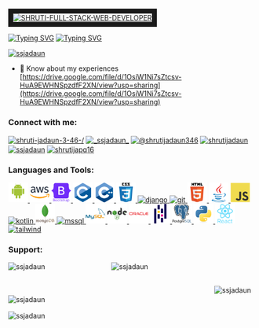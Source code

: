 
<a href="https://ibb.co/HNfz9CC"><img src="https://i.ibb.co/bHMBGFF/SHRUTI-FULL-STACK-WEB-DEVELOPER.png" alt="SHRUTI-FULL-STACK-WEB-DEVELOPER"  width="1000" 
     height="200" border="10"></a>


[![Typing SVG](https://readme-typing-svg.demolab.com?font=Fira+Code&pause=1000&width=435&lines=Hey!+I'm+Shruti+Singh+Jadaun)](https://git.io/typing-svg)
[![Typing SVG](https://readme-typing-svg.demolab.com?font=Fira+Code&pause=1000&width=435&lines=I'm+a+FullStack+Developer+From+India)](https://git.io/typing-svg)




<p align="left"> <a href="https://github.com/ryo-ma/github-profile-trophy"><img src="https://github-profile-trophy.vercel.app/?username=ssjadaun" alt="ssjadaun" /></a> </p>

- 📄 Know about my experiences [https://drive.google.com/file/d/1OsiW1Ni7sZtcsv-HuA9EWHNSpzdfF2XN/view?usp=sharing](https://drive.google.com/file/d/1OsiW1Ni7sZtcsv-HuA9EWHNSpzdfF2XN/view?usp=sharing)

<h3 align="left">Connect with me:</h3>
<p align="left">
<a href="https://linkedin.com/in/shruti-jadaun-3-46-/" target="blank"><img align="center" src="https://raw.githubusercontent.com/rahuldkjain/github-profile-readme-generator/master/src/images/icons/Social/linked-in-alt.svg" alt="shruti-jadaun-3-46-/" height="30" width="40" /></a>
<a href="https://instagram.com/_ssjadaun_" target="blank"><img align="center" src="https://raw.githubusercontent.com/rahuldkjain/github-profile-readme-generator/master/src/images/icons/Social/instagram.svg" alt="_ssjadaun_" height="30" width="40" /></a>
<a href="https://medium.com/@shrutijadaun346" target="blank"><img align="center" src="https://raw.githubusercontent.com/rahuldkjain/github-profile-readme-generator/master/src/images/icons/Social/medium.svg" alt="@shrutijadaun346" height="30" width="40" /></a>
<a href="https://www.hackerrank.com/shrutijadaun" target="blank"><img align="center" src="https://raw.githubusercontent.com/rahuldkjain/github-profile-readme-generator/master/src/images/icons/Social/hackerrank.svg" alt="shrutijadaun" height="30" width="40" /></a>
<a href="https://www.leetcode.com/ssjadaun" target="blank"><img align="center" src="https://raw.githubusercontent.com/rahuldkjain/github-profile-readme-generator/master/src/images/icons/Social/leet-code.svg" alt="ssjadaun" height="30" width="40" /></a>
<a href="https://auth.geeksforgeeks.org/user/shrutijapq16" target="blank"><img align="center" src="https://raw.githubusercontent.com/rahuldkjain/github-profile-readme-generator/master/src/images/icons/Social/geeks-for-geeks.svg" alt="shrutijapq16" height="30" width="40" /></a>
</p>

<h3 align="left">Languages and Tools:</h3>
<p align="left"> <a href="https://developer.android.com" target="_blank" rel="noreferrer"> <img src="https://raw.githubusercontent.com/devicons/devicon/master/icons/android/android-original-wordmark.svg" alt="android" width="40" height="40"/> </a> <a href="https://aws.amazon.com" target="_blank" rel="noreferrer"> <img src="https://raw.githubusercontent.com/devicons/devicon/master/icons/amazonwebservices/amazonwebservices-original-wordmark.svg" alt="aws" width="40" height="40"/> </a> <a href="https://getbootstrap.com" target="_blank" rel="noreferrer"> <img src="https://raw.githubusercontent.com/devicons/devicon/master/icons/bootstrap/bootstrap-plain-wordmark.svg" alt="bootstrap" width="40" height="40"/> </a> <a href="https://www.cprogramming.com/" target="_blank" rel="noreferrer"> <img src="https://raw.githubusercontent.com/devicons/devicon/master/icons/c/c-original.svg" alt="c" width="40" height="40"/> </a> <a href="https://www.w3schools.com/cpp/" target="_blank" rel="noreferrer"> <img src="https://raw.githubusercontent.com/devicons/devicon/master/icons/cplusplus/cplusplus-original.svg" alt="cplusplus" width="40" height="40"/> </a> <a href="https://www.w3schools.com/css/" target="_blank" rel="noreferrer"> <img src="https://raw.githubusercontent.com/devicons/devicon/master/icons/css3/css3-original-wordmark.svg" alt="css3" width="40" height="40"/> </a> <a href="https://www.djangoproject.com/" target="_blank" rel="noreferrer"> <img src="https://cdn.worldvectorlogo.com/logos/django.svg" alt="django" width="40" height="40"/> </a> <a href="https://git-scm.com/" target="_blank" rel="noreferrer"> <img src="https://www.vectorlogo.zone/logos/git-scm/git-scm-icon.svg" alt="git" width="40" height="40"/> </a> <a href="https://www.w3.org/html/" target="_blank" rel="noreferrer"> <img src="https://raw.githubusercontent.com/devicons/devicon/master/icons/html5/html5-original-wordmark.svg" alt="html5" width="40" height="40"/> </a> <a href="https://www.java.com" target="_blank" rel="noreferrer"> <img src="https://raw.githubusercontent.com/devicons/devicon/master/icons/java/java-original.svg" alt="java" width="40" height="40"/> </a> <a href="https://developer.mozilla.org/en-US/docs/Web/JavaScript" target="_blank" rel="noreferrer"> <img src="https://raw.githubusercontent.com/devicons/devicon/master/icons/javascript/javascript-original.svg" alt="javascript" width="40" height="40"/> </a> <a href="https://kotlinlang.org" target="_blank" rel="noreferrer"> <img src="https://www.vectorlogo.zone/logos/kotlinlang/kotlinlang-icon.svg" alt="kotlin" width="40" height="40"/> </a> <a href="https://www.mongodb.com/" target="_blank" rel="noreferrer"> <img src="https://raw.githubusercontent.com/devicons/devicon/master/icons/mongodb/mongodb-original-wordmark.svg" alt="mongodb" width="40" height="40"/> </a> <a href="https://www.microsoft.com/en-us/sql-server" target="_blank" rel="noreferrer"> <img src="https://www.svgrepo.com/show/303229/microsoft-sql-server-logo.svg" alt="mssql" width="40" height="40"/> </a> <a href="https://www.mysql.com/" target="_blank" rel="noreferrer"> <img src="https://raw.githubusercontent.com/devicons/devicon/master/icons/mysql/mysql-original-wordmark.svg" alt="mysql" width="40" height="40"/> </a> <a href="https://nodejs.org" target="_blank" rel="noreferrer"> <img src="https://raw.githubusercontent.com/devicons/devicon/master/icons/nodejs/nodejs-original-wordmark.svg" alt="nodejs" width="40" height="40"/> </a> <a href="https://www.oracle.com/" target="_blank" rel="noreferrer"> <img src="https://raw.githubusercontent.com/devicons/devicon/master/icons/oracle/oracle-original.svg" alt="oracle" width="40" height="40"/> </a> <a href="https://pandas.pydata.org/" target="_blank" rel="noreferrer"> <img src="https://raw.githubusercontent.com/devicons/devicon/2ae2a900d2f041da66e950e4d48052658d850630/icons/pandas/pandas-original.svg" alt="pandas" width="40" height="40"/> </a> <a href="https://www.postgresql.org" target="_blank" rel="noreferrer"> <img src="https://raw.githubusercontent.com/devicons/devicon/master/icons/postgresql/postgresql-original-wordmark.svg" alt="postgresql" width="40" height="40"/> </a> <a href="https://www.python.org" target="_blank" rel="noreferrer"> <img src="https://raw.githubusercontent.com/devicons/devicon/master/icons/python/python-original.svg" alt="python" width="40" height="40"/> </a> <a href="https://reactjs.org/" target="_blank" rel="noreferrer"> <img src="https://raw.githubusercontent.com/devicons/devicon/master/icons/react/react-original-wordmark.svg" alt="react" width="40" height="40"/> </a> <a href="https://tailwindcss.com/" target="_blank" rel="noreferrer"> <img src="https://www.vectorlogo.zone/logos/tailwindcss/tailwindcss-icon.svg" alt="tailwind" width="40" height="40"/> </a> </p>

<h3 align="left">Support:</h3>
<p><a href="https://www.buymeacoffee.com/ssjadaun"> <img align="left" src="https://cdn.buymeacoffee.com/buttons/v2/default-yellow.png" height="50" width="210" alt="ssjadaun" /></a><a href="https://ko-fi.com/ssjadaun"> <img align="left" src="https://cdn.ko-fi.com/cdn/kofi3.png?v=3" height="50" width="210" alt="ssjadaun" /></a></p><br><br>

<p><img align="left" src="https://github-readme-stats.vercel.app/api/top-langs?username=ssjadaun&show_icons=true&locale=en&layout=compact" alt="ssjadaun" /></p>

<p>&nbsp;<img align="center" src="https://github-readme-stats.vercel.app/api?username=ssjadaun&show_icons=true&locale=en" alt="ssjadaun" /></p>

<p><img align="center" src="https://github-readme-streak-stats.herokuapp.com/?user=ssjadaun&" alt="ssjadaun" /></p>
